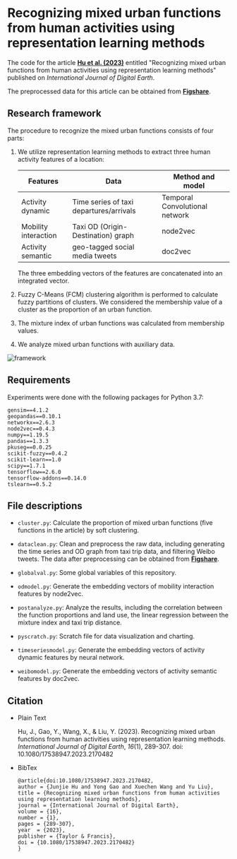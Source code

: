 # Recognizing mixed urban functions from human activities using representation learning methods

The code for the article [**Hu et al. (2023)**](https://dx.doi.org/10.1080/17538947.2023.2170482) entitled "Recognizing mixed urban functions from human activities using representation learning methods" published on *International Journal of Digital Earth*.

The preprocessed data for this article can be obtained from [**Figshare**](https://doi.org/10.6084/m9.figshare.21088669.v2).

## Research framework

The procedure to recognize the mixed urban functions consists of four parts:

1. We utilize representation learning methods to extract three human activity features of a location:

    | Features | Data | Method and model |
    | ---- | ---- | ----|
    | Activity dynamic | Time series of taxi departures/arrivals | Temporal Convolutional network |
    | Mobility interaction | Taxi OD (Origin-Destination) graph | node2vec |
    | Activity semantic | geo-tagged social media tweets | doc2vec |

    The three embedding vectors of the features are concatenated into an integrated vector.

2. Fuzzy C-Means (FCM) clustering algorithm is performed to calculate fuzzy partitions of clusters. We considered the membership value of a cluster as the proportion of an urban function.

3. The mixture index of urban functions was calculated from membership values.

4. We analyze mixed urban functions with auxiliary data.

![framework](https://www.tandfonline.com/na101/home/literatum/publisher/tandf/journals/content/tjde20/2023/tjde20.v016.i01/17538947.2023.2170482/20230201/images/large/tjde_a_2170482_f0002_oc.jpeg)

## Requirements

Experiments were done with the following packages for Python 3.7:

```
gensim==4.1.2
geopandas==0.10.1
networkx==2.6.3
node2vec==0.4.3
numpy==1.19.5
pandas==1.3.3
pkuseg==0.0.25
scikit-fuzzy==0.4.2
scikit-learn==1.0
scipy==1.7.1
tensorflow==2.6.0
tensorflow-addons==0.14.0
tslearn==0.5.2
```

## File descriptions

* `cluster.py`: Calculate the proportion of mixed urban functions (five functions in the article) by soft clustering.

* `dataclean.py`: Clean and preprocess the raw data, including generating the time series and OD graph from taxi trip data, and filtering Weibo tweets. The data after preprocessing can be obtained from [**Figshare**](https://doi.org/10.6084/m9.figshare.21088669.v2).

* `globalval.py`: Some global variables of this repository.

* `odmodel.py`: Generate the embedding vectors of mobility interaction features by node2vec.

* `postanalyze.py`: Analyze the results, including the correlation between the function proportions and land use, the linear regression between the mixture index and taxi trip distance.

* `pyscratch.py`: Scratch file for data visualization and charting.

* `timeseriesmodel.py`: Generate the embedding vectors of activity dynamic features by neural network.

* `weibomodel.py`: Generate the embedding vectors of activity semantic features by doc2vec.

## Citation

* Plain Text

    Hu, J., Gao, Y., Wang, X., & Liu, Y. (2023). Recognizing mixed urban functions from human activities using representation learning methods. *International Journal of Digital Earth*, *16*(1), 289-307. doi: 10.1080/17538947.2023.2170482

* BibTex

    ```
    @article{doi:10.1080/17538947.2023.2170482,
    author = {Junjie Hu and Yong Gao and Xuechen Wang and Yu Liu},
    title = {Recognizing mixed urban functions from human activities using representation learning methods},
    journal = {International Journal of Digital Earth},
    volume = {16},
    number = {1},
    pages = {289-307},
    year  = {2023},
    publisher = {Taylor & Francis},
    doi = {10.1080/17538947.2023.2170482}
    }
    ```